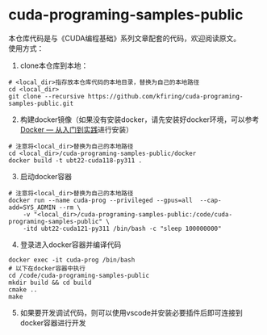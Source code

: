 # cuda-programing-samples-public

本仓库代码是与《CUDA编程基础》系列文章配套的代码，欢迎阅读原文。  
使用方式：  
1. clone本仓库到本地：
```shell
# <local_dir>指存放本仓库代码的本地目录，替换为自己的本地路径
cd <local_dir>
git clone --recursive https://github.com/kfiring/cuda-programing-samples-public.git
```
2. 构建docker镜像（如果没有安装docker，请先安装好docker环境，可以参考[Docker — 从入门到实践](https://yeasy.gitbook.io/docker_practice)进行安装）
```shell
# 注意将<local_dir>替换为自己的本地路径
cd <local_dir>/cuda-programing-samples-public/docker
docker build -t ubt22-cuda118-py311 .
```
3. 启动docker容器
```shell
# 注意将<local_dir>替换为自己的本地路径
docker run --name cuda-prog --privileged --gpus=all  --cap-add=SYS_ADMIN --rm \
    -v "<local_dir>/cuda-programing-samples-public:/code/cuda-programing-samples-public" \
    -itd ubt22-cuda121-py311 /bin/bash -c "sleep 100000000"
```
4. 登录进入docker容器并编译代码
```shell
docker exec -it cuda-prog /bin/bash
# 以下在docker容器中执行
cd /code/cuda-programing-samples-public
mkdir build && cd build
cmake ..
make
```
5. 如果要开发调试代码，则可以使用vscode并安装必要插件后即可连接到docker容器进行开发